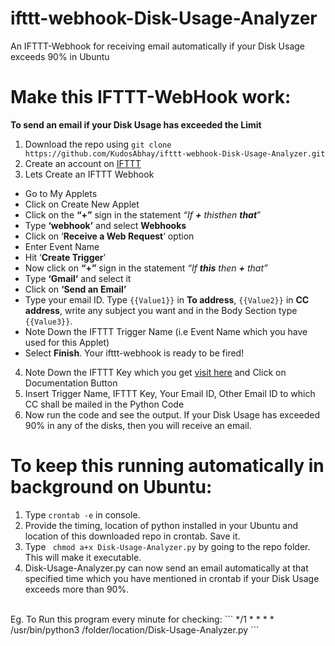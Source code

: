 # ifttt-webhook-Disk-Usage-Analyzer
An IFTTT-Webhook for receiving email automatically if your Disk Usage exceeds 90% in Ubuntu

# Make this IFTTT-WebHook work:

**To send an email if your Disk Usage has exceeded the Limit**

1.  Download the repo using ```git clone https://github.com/KudosAbhay/ifttt-webhook-Disk-Usage-Analyzer.git```
2.  Create an account on [IFTTT](https://ifttt.com/)
3. Lets Create an IFTTT Webhook
  * Go to My Applets
  * Click on Create New Applet
  * Click on the <b>“+”</b> sign in the statement <i>“If <b>+</b> thisthen <b>that</b></i>”
  * Type <b>‘webhook’</b> and select <b>Webhooks</b>
  * Click on ‘<b>Receive a Web Request</b>‘ option
  * Enter Event Name
  * Hit ‘<b>Create Trigger</b>’
  * Now click on <b>“+”</b> sign in the statement <i>“If <b>this</b> then <b>+</b>  that”</i>
  * Type <b>‘Gmail‘</b> and select it
  * Click on <b>‘Send an Email’</b>
  * Type your email ID. Type ``` {{Value1}} ``` in <b>To address</b>, ``` {{Value2}} ``` in <b>CC address</b>, write any subject you want and in the Body Section type ``` {{Value3}} ```.
  * Note Down the IFTTT Trigger Name (i.e Event Name which you have used for this Applet)
  * Select <b>Finish</b>. Your ifttt-webhook is ready to be fired!
4.  Note Down the IFTTT Key which you get [visit here](https://ifttt.com/maker_webhooks) and Click on Documentation Button
5.  Insert Trigger Name, IFTTT Key, Your Email ID, Other Email ID to which CC shall be mailed in the Python Code
6.  Now run the code and see the output. If your Disk Usage has exceeded 90% in any of the disks, then you will receive an email.



# To keep this running automatically in background on Ubuntu:
1.  Type ``` crontab -e ``` in console.
2.  Provide the timing, location of python installed in your Ubuntu and location of this downloaded repo in crontab. Save it.
3.  Type ``` chmod a+x Disk-Usage-Analyzer.py``` by going to the repo folder. This will make it executable.
4.  Disk-Usage-Analyzer.py can now send an email automatically at that specified time which you have mentioned in crontab if your Disk Usage exceeds more than 90%.
<br>
Eg. To Run this program every minute for checking: ``` */1 * * * * /usr/bin/python3 /folder/location/Disk-Usage-Analyzer.py ```
